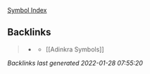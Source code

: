 [Symbol Index](http://www.adinkra.org/htmls/adinkra_index.htm)

## Backlinks

> - [](2022-01-25.md)
>   - [[Adinkra Symbols]]

_Backlinks last generated 2022-01-28 07:55:20_
